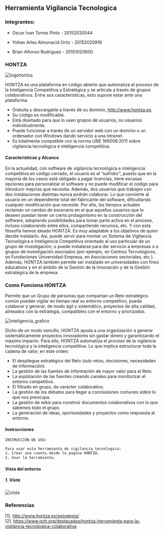 ## Herramienta Vigilancia Tecnologica
### Integrantes:
- Oscar Ivan Torres Pinto - 20152020044

- Yohan Arles Almonacid Ortiz - 20152020916 

- Brian Alfonso Rodriguez - 20151020600


### HONTZA
![logohontza](https://user-images.githubusercontent.com/30842893/60198007-3cdf3e80-9806-11e9-85ee-dafcbaa6549d.png)

HONTZA es una plataforma en código abierto que automatiza el proceso de la Inteligencia Competitiva y Estratégica y se articula a través de grupos colaborativos. Entre sus características, esto supone estar ante una plataforma:

- Gratuita y descargable a través de su dominio, http://www.hontza.es.
- Su código es modificable.
- Está diseñado para que lo usen grupos de usuarios, no usuarios individualmente.
- Puede funcionar a través de un servidor web con un dominio o un ordenador con Windows dando servicio a una intranet.
- Es totalmente compatible con la norma UNE 166006:2011 sobre vigilancia tecnológica e inteligencia competitiva.

#### Caracteristicas y Alcance

En la actualidad, con software de vigilancia tecnológica e inteligencia competitiva en código cerrado, el usuario es el “sufridor”, puesto que en la mayoría de los casos está obligado a pagar licencias, tiene escasas opciones para personalizar el software y no puede modificar el código para introducir mejoras que necesita. Además, dos usuarios que trabajen con dos instalaciones distintas nunca podrán colaborar. Lo que convierte al usuario en un dependiente total del fabricante del software, dificultando cualquier modificación que necesite.
Por ello, los tiempos actuales reclaman un cambio de escenario en el que aquellos usuarios que lo deseen puedan tener un cierto protagonismo en la construcción del software, adoptando posibilidades para tomar parte activa en el proceso, incluso colaborando entre ellos, compartiendo recursos, etc. Y con esta filosofía hemos ideado HONTZA.
Es muy adaptable a los objetivos de quien decide instalarlo. Así, puede servir para montar un Sistema de Vigilancia Tecnológica e Inteligencia Competitiva orientado al uso particular de un grupo de investigación; o puede instalarse para dar servicio a empresas o a grupos de investigación asociados (por ejemplo, en Centros Tecnológicos, en Fundaciones Universidad-Empresa, en Asociaciones sectoriales, etc.).
Además, HONTZA también permite ser instalado en universidades con fines educativos y en el ámbito de la Gestión de la Innovación y de la Gestión estratégica de la empresa.

### Como Funciona HONTZA
Permite que un Grupo de personas que compartan un Reto estratégico común puedan vigilar en tiempo real su entorno competitivo, pueda colaborar y generar, de modo ágil y sistemático, proyectos de alta calidad, alineados con la estrategia, compatibles con el entorno y priorizados.

![inteligencia_grafico](https://user-images.githubusercontent.com/30842893/60198195-a9f2d400-9806-11e9-90cc-d371428dfe53.jpg)

Dicho de un modo sencillo, HONTZA ayuda a una organización a generar sistemáticamente proyectos innovadores sin gastar dinero y garantizando el máximo impacto.
Para ello, HONTZA automatiza el proceso de la vigilancia tecnológica y la inteligencia competitiva. Lo que implica estructurar toda la cadena de valor, en este orden:
- El despliegue estratégico del Reto (sub-retos, decisiones, necesidades de información).
- La gestión de las fuentes de información de mayor valor para el Reto.
- La explotación de las fuentes creando canales para monitorizar el entorno competitivo.
- El filtrado en grupo, de carácter colaborativo.
- La gestión de los debates para llegar a conclusiones comunes sobre lo que nos preocupa.
- La gestión de wikis para construir documentos colaborativos con lo que sabemos todo el grupo.
- La generación de ideas, oportunidades y proyectos como respuesta al entorno.
#### Instrucciones
```sh
INSTRUCCIÓN DE USO:

Para usar esta herramienta de vigilancia tecnologica:
1. Crear una cuenta desde la pagina HONTZA.
2. Usar la herramienta.
```
#### Vista del entorno
##### 1. Vista <br />
![vista](https://user-images.githubusercontent.com/30842893/60198059-5da79400-9806-11e9-9d7f-2305221bbc95.png)

### Referencias 
[1]. http://www.hontza.es/estrategia/ <br />
[2]. https://www.ovtt.org/destacados/hontza-herramienta-para-la-vigilancia-tecnologica-colaborativa <br />
